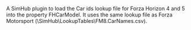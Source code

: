 A SimHub plugin to load the Car ids lookup file for Forza Horizon 4 and 5 into the property FHCarModel.
It uses the same lookup file as Forza Motorsport (\SimHub\LookupTables\FM8.CarNames.csv).
